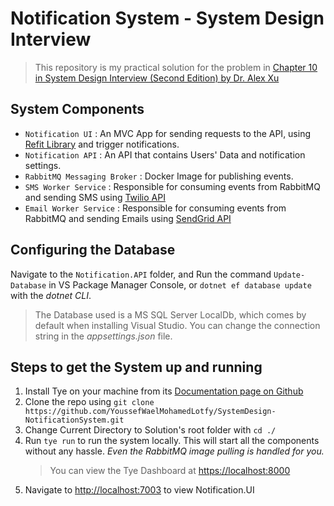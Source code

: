 # Notification System - System Design Interview

> This repository is my practical solution for the problem in [Chapter 10 in System Design Interview (Second Edition) by Dr. Alex Xu](https://printige.net/product/system-design-interview-an-insider-guide/)

## System Components
  + `Notification UI` : An MVC App for sending requests to the API, using [Refit Library](https://github.com/reactiveui/refit) and trigger notifications.
  + `Notification API` : An API that contains Users' Data and notification settings.
  + `RabbitMQ Messaging Broker` : Docker Image for publishing events.
  + `SMS Worker Service` : Responsible for consuming events from RabbitMQ and sending SMS using [Twilio API](https://www.twilio.com/)
  + `Email Worker Service` : Responsible for consuming events from RabbitMQ and sending Emails using [SendGrid API](https://sendgrid.com/)

## Configuring the Database
Navigate to the `Notification.API` folder, and Run the command `Update-Database` in VS Package Manager Console, or `dotnet ef database update` with the *dotnet CLI*.
> The Database used is a MS SQL Server LocalDb, which comes by default when installing Visual Studio. You can change the connection string in the *appsettings.json* file.

## Steps to get the System up and running
1. Install Tye on your machine from its [Documentation page on Github](https://github.com/dotnet/tye/blob/main/docs/getting_started.md)
2. Clone the repo using `git clone https://github.com/YoussefWaelMohamedLotfy/SystemDesign-NotificationSystem.git`
3. Change Current Directory to Solution's root folder with `cd ./`
4. Run `tye run` to run the system locally. This will start all the components without any hassle. *Even the RabbitMQ image pulling is handled for you.*
    > You can view the Tye Dashboard at [https://localhost:8000](https://localhost:8000) 
5. Navigate to [http://localhost:7003](http://localhost:7003) to view Notification.UI